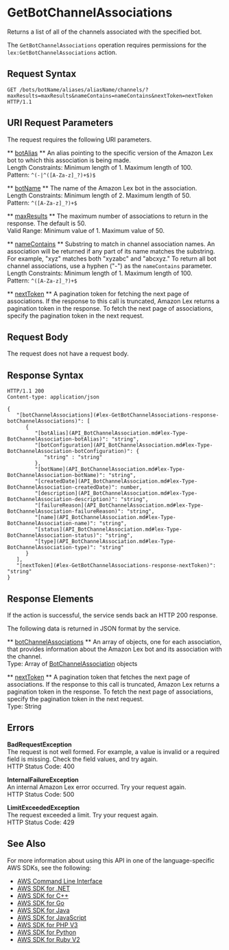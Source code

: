 # GetBotChannelAssociations<a name="API_GetBotChannelAssociations"></a>

 Returns a list of all of the channels associated with the specified bot\. 

The `GetBotChannelAssociations` operation requires permissions for the `lex:GetBotChannelAssociations` action\.

## Request Syntax<a name="API_GetBotChannelAssociations_RequestSyntax"></a>

```
GET /bots/botName/aliases/aliasName/channels/?maxResults=maxResults&nameContains=nameContains&nextToken=nextToken HTTP/1.1
```

## URI Request Parameters<a name="API_GetBotChannelAssociations_RequestParameters"></a>

The request requires the following URI parameters\.

 ** [botAlias](#API_GetBotChannelAssociations_RequestSyntax) **   <a name="lex-GetBotChannelAssociations-request-botAlias"></a>
An alias pointing to the specific version of the Amazon Lex bot to which this association is being made\.  
Length Constraints: Minimum length of 1\. Maximum length of 100\.  
Pattern: `^(-|^([A-Za-z]_?)+$)$` 

 ** [botName](#API_GetBotChannelAssociations_RequestSyntax) **   <a name="lex-GetBotChannelAssociations-request-botName"></a>
The name of the Amazon Lex bot in the association\.  
Length Constraints: Minimum length of 2\. Maximum length of 50\.  
Pattern: `^([A-Za-z]_?)+$` 

 ** [maxResults](#API_GetBotChannelAssociations_RequestSyntax) **   <a name="lex-GetBotChannelAssociations-request-maxResults"></a>
The maximum number of associations to return in the response\. The default is 50\.   
Valid Range: Minimum value of 1\. Maximum value of 50\.

 ** [nameContains](#API_GetBotChannelAssociations_RequestSyntax) **   <a name="lex-GetBotChannelAssociations-request-nameContains"></a>
Substring to match in channel association names\. An association will be returned if any part of its name matches the substring\. For example, "xyz" matches both "xyzabc" and "abcxyz\." To return all bot channel associations, use a hyphen \("\-"\) as the `nameContains` parameter\.  
Length Constraints: Minimum length of 1\. Maximum length of 100\.  
Pattern: `^([A-Za-z]_?)+$` 

 ** [nextToken](#API_GetBotChannelAssociations_RequestSyntax) **   <a name="lex-GetBotChannelAssociations-request-nextToken"></a>
A pagination token for fetching the next page of associations\. If the response to this call is truncated, Amazon Lex returns a pagination token in the response\. To fetch the next page of associations, specify the pagination token in the next request\. 

## Request Body<a name="API_GetBotChannelAssociations_RequestBody"></a>

The request does not have a request body\.

## Response Syntax<a name="API_GetBotChannelAssociations_ResponseSyntax"></a>

```
HTTP/1.1 200
Content-type: application/json

{
   "[botChannelAssociations](#lex-GetBotChannelAssociations-response-botChannelAssociations)": [ 
      { 
         "[botAlias](API_BotChannelAssociation.md#lex-Type-BotChannelAssociation-botAlias)": "string",
         "[botConfiguration](API_BotChannelAssociation.md#lex-Type-BotChannelAssociation-botConfiguration)": { 
            "string" : "string" 
         },
         "[botName](API_BotChannelAssociation.md#lex-Type-BotChannelAssociation-botName)": "string",
         "[createdDate](API_BotChannelAssociation.md#lex-Type-BotChannelAssociation-createdDate)": number,
         "[description](API_BotChannelAssociation.md#lex-Type-BotChannelAssociation-description)": "string",
         "[failureReason](API_BotChannelAssociation.md#lex-Type-BotChannelAssociation-failureReason)": "string",
         "[name](API_BotChannelAssociation.md#lex-Type-BotChannelAssociation-name)": "string",
         "[status](API_BotChannelAssociation.md#lex-Type-BotChannelAssociation-status)": "string",
         "[type](API_BotChannelAssociation.md#lex-Type-BotChannelAssociation-type)": "string"
      }
   ],
   "[nextToken](#lex-GetBotChannelAssociations-response-nextToken)": "string"
}
```

## Response Elements<a name="API_GetBotChannelAssociations_ResponseElements"></a>

If the action is successful, the service sends back an HTTP 200 response\.

The following data is returned in JSON format by the service\.

 ** [botChannelAssociations](#API_GetBotChannelAssociations_ResponseSyntax) **   <a name="lex-GetBotChannelAssociations-response-botChannelAssociations"></a>
An array of objects, one for each association, that provides information about the Amazon Lex bot and its association with the channel\.   
Type: Array of [BotChannelAssociation](API_BotChannelAssociation.md) objects

 ** [nextToken](#API_GetBotChannelAssociations_ResponseSyntax) **   <a name="lex-GetBotChannelAssociations-response-nextToken"></a>
A pagination token that fetches the next page of associations\. If the response to this call is truncated, Amazon Lex returns a pagination token in the response\. To fetch the next page of associations, specify the pagination token in the next request\.   
Type: String

## Errors<a name="API_GetBotChannelAssociations_Errors"></a>

 **BadRequestException**   
The request is not well formed\. For example, a value is invalid or a required field is missing\. Check the field values, and try again\.  
HTTP Status Code: 400

 **InternalFailureException**   
An internal Amazon Lex error occurred\. Try your request again\.  
HTTP Status Code: 500

 **LimitExceededException**   
The request exceeded a limit\. Try your request again\.  
HTTP Status Code: 429

## See Also<a name="API_GetBotChannelAssociations_SeeAlso"></a>

For more information about using this API in one of the language\-specific AWS SDKs, see the following:
+  [AWS Command Line Interface](https://docs.aws.amazon.com/goto/aws-cli/lex-models-2017-04-19/GetBotChannelAssociations) 
+  [AWS SDK for \.NET](https://docs.aws.amazon.com/goto/DotNetSDKV3/lex-models-2017-04-19/GetBotChannelAssociations) 
+  [AWS SDK for C\+\+](https://docs.aws.amazon.com/goto/SdkForCpp/lex-models-2017-04-19/GetBotChannelAssociations) 
+  [AWS SDK for Go](https://docs.aws.amazon.com/goto/SdkForGoV1/lex-models-2017-04-19/GetBotChannelAssociations) 
+  [AWS SDK for Java](https://docs.aws.amazon.com/goto/SdkForJava/lex-models-2017-04-19/GetBotChannelAssociations) 
+  [AWS SDK for JavaScript](https://docs.aws.amazon.com/goto/AWSJavaScriptSDK/lex-models-2017-04-19/GetBotChannelAssociations) 
+  [AWS SDK for PHP V3](https://docs.aws.amazon.com/goto/SdkForPHPV3/lex-models-2017-04-19/GetBotChannelAssociations) 
+  [AWS SDK for Python](https://docs.aws.amazon.com/goto/boto3/lex-models-2017-04-19/GetBotChannelAssociations) 
+  [AWS SDK for Ruby V2](https://docs.aws.amazon.com/goto/SdkForRubyV2/lex-models-2017-04-19/GetBotChannelAssociations) 